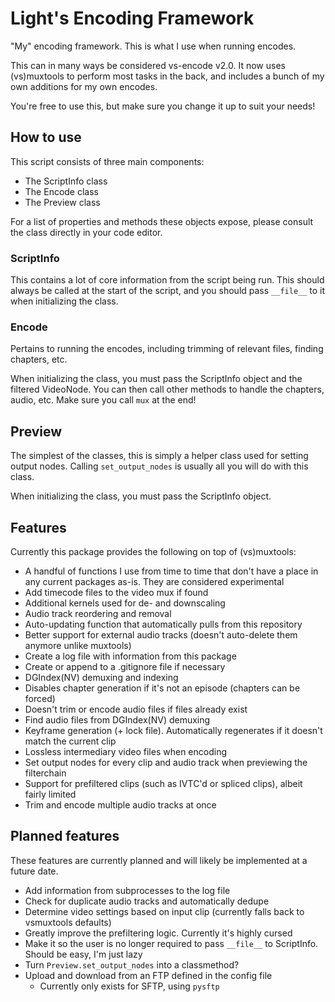 # Light's Encoding Framework

"My" encoding framework.
This is what I use when running encodes.

This can in many ways be considered vs-encode v2.0.
It now uses (vs)muxtools to perform most tasks in the back,
and includes a bunch of my own additions for my own encodes.

You're free to use this,
but make sure you change it up to suit your needs!

## How to use

This script consists of three main components:

-   The ScriptInfo class
-   The Encode class
-   The Preview class

For a list of properties and methods these objects expose,
please consult the class directly in your code editor.

### ScriptInfo

This contains a lot of core information from the script being run.
This should always be called at the start of the script,
and you should pass `__file__` to it when initializing the class.

### Encode

Pertains to running the encodes,
including trimming of relevant files,
finding chapters, etc.

When initializing the class,
you must pass the ScriptInfo object and the filtered VideoNode.
You can then call other methods to handle the chapters, audio, etc.
Make sure you call `mux` at the end!

## Preview

The simplest of the classes,
this is simply a helper class used for setting output nodes.
Calling `set_output_nodes` is usually all you will do with this class.

When initializing the class,
you must pass the ScriptInfo object.

## Features

Currently this package provides the following on top of (vs)muxtools:

-   A handful of functions I use from time to time that don't have a place in any current packages as-is. They are considered experimental
-   Add timecode files to the video mux if found
-   Additional kernels used for de- and downscaling
-   Audio track reordering and removal
-   Auto-updating function that automatically pulls from this repository
-   Better support for external audio tracks (doesn't auto-delete them anymore unlike muxtools)
-   Create a log file with information from this package
-   Create or append to a .gitignore file if necessary
-   DGIndex(NV) demuxing and indexing
-   Disables chapter generation if it's not an episode (chapters can be forced)
-   Doesn't trim or encode audio files if files already exist
-   Find audio files from DGIndex(NV) demuxing
-   Keyframe generation (+ lock file). Automatically regenerates if it doesn't match the current clip
-   Lossless intermediary video files when encoding
-   Set output nodes for every clip and audio track when previewing the filterchain
-   Support for prefiltered clips (such as IVTC'd or spliced clips), albeit fairly limited
-   Trim and encode multiple audio tracks at once

## Planned features

These features are currently planned and will likely be implemented at a future date.

-   Add information from subprocesses to the log file
-   Check for duplicate audio tracks and automatically dedupe
-   Determine video settings based on input clip (currently falls back to vsmuxtools defaults)
-   Greatly improve the prefiltering logic. Currently it's highly cursed
-   Make it so the user is no longer required to pass `__file__` to ScriptInfo. Should be easy, I'm just lazy
-   Turn `Preview.set_output_nodes` into a classmethod?
-   Upload and download from an FTP defined in the config file
    - Currently only exists for SFTP, using `pysftp`
